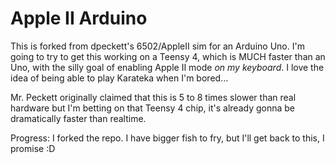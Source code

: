 # Apple II Arduino

This is forked from dpeckett's 6502/AppleII sim for an Arduino Uno. I'm going to
try to get this working on a Teensy 4, which is MUCH faster than an Uno, with the
silly goal of enabling Apple II mode *on my keyboard*. I love the idea of being
able to play Karateka when I'm bored...

Mr. Peckett originally claimed that this is 5 to 8 times slower than real hardware
but I'm betting on that Teensy 4 chip, it's already gonna be dramatically faster
than realtime.

Progress: I forked the repo. I have bigger fish to fry, but I'll get back to this,
I promise :D
